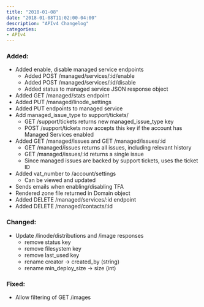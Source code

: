 ```yaml
---
title: "2018-01-08"
date: "2018-01-08T11:02:00-04:00"
description: "APIv4 Changelog"
categories:
- APIv4
---
```

### Added:

* Added enable, disable managed service endpoints
  * Added POST /managed/services/:id/enable
  * Added POST /managed/services/:id/disable
  * Added status to managed service JSON response object
* Added GET /managed/stats endpoint
* Added PUT /managed/linode_settings
* Added PUT endpoints to managed service
* Add managed_issue_type to support/tickets/
  * GET /support/tickets returns new managed_issue_type key
  * POST /support/tickets now accepts this key if the account has Managed Services enabled
* Added GET /managed/issues and GET /managed/issues/:id
  * GET /managed/issues returns all issues, including relevant history
  * GET /managed/issues/:id returns a single issue
  * Since managed issues are backed by support tickets, uses the ticket ID
* Added vat_number to /account/settings
  * Can be viewed and updated
* Sends emails when enabling/disabling TFA
* Rendered zone file returned in Domain object
* Added DELETE /managed/services/:id endpoint
* Added DELETE /managed/contacts/:id

### Changed:

* Update /linode/distributions and /image responses
  * remove status key
  * remove filesystem key
  * remove last_used key
  * rename creator -> created_by (string)
  * rename min_deploy_size -> size (int)

### Fixed:

* Allow filtering of GET /images